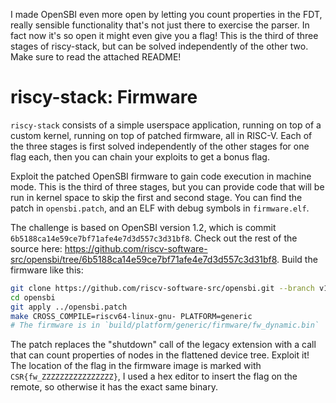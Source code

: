 I made OpenSBI even more open by letting you count properties in the FDT, really sensible functionality that's not just there to exercise the parser. In fact now it's so open it might even give you a flag!
This is the third of three stages of riscy-stack, but can be solved independently of the other two. Make sure to read the attached README!


# riscy-stack: Firmware

`riscy-stack` consists of a simple userspace application, running on top of a custom kernel, running
on top of patched firmware, all in RISC-V. Each of the three stages is first solved independently of
the other stages for one flag each, then you can chain your exploits to get a bonus flag.

Exploit the patched OpenSBI firmware to gain code execution in machine mode. This is the third of
three stages, but you can provide code that will be run in kernel space to skip the first and second
stage. You can find the patch in `opensbi.patch`, and an ELF with debug symbols in `firmware.elf`.

The challenge is based on OpenSBI version 1.2, which is commit
`6b5188ca14e59ce7bf71afe4e7d3d557c3d31bf8`. Check out the rest of the source here:
<https://github.com/riscv-software-src/opensbi/tree/6b5188ca14e59ce7bf71afe4e7d3d557c3d31bf8>. Build
the firmware like this:

```sh
git clone https://github.com/riscv-software-src/opensbi.git --branch v1.2 --depth 1
cd opensbi
git apply ../opensbi.patch
make CROSS_COMPILE=riscv64-linux-gnu- PLATFORM=generic
# The firmware is in `build/platform/generic/firmware/fw_dynamic.bin`
```

The patch replaces the "shutdown" call of the legacy extension with a call that can count properties
of nodes in the flattened device tree. Exploit it! The location of the flag in the firmware image is
marked with `CSR{fw_ZZZZZZZZZZZZZZZZ}`, I used a hex editor to insert the flag on the remote, so
otherwise it has the exact same binary.
